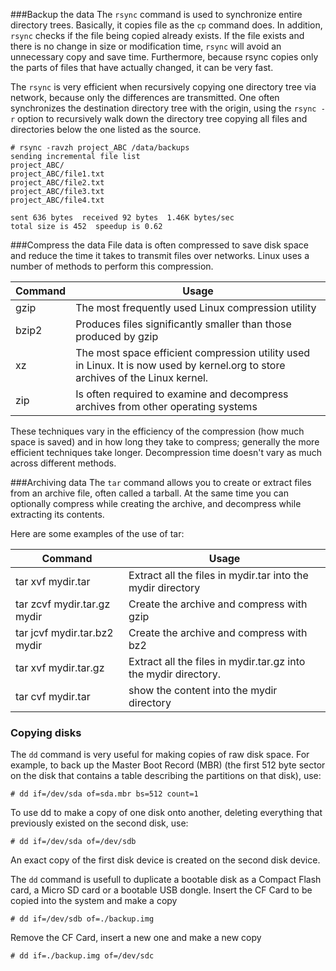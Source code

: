 ###Backup the data
The ``rsync`` command is used to synchronize entire directory trees. Basically, it copies file as the ``cp`` command does. In addition, ``rsync`` checks if the file being copied already exists. If the file exists and there is no change in size or modification time, ``rsync`` will avoid an unnecessary copy and save time. Furthermore, because rsync copies only the parts of files that have actually changed, it can be very fast.

The ``rsync`` is very efficient when recursively copying one directory tree via network, because only the differences are transmitted. One often synchronizes the destination directory tree with the origin, using the  ``rsync -r`` option to recursively walk down the directory tree copying all files and directories below the one listed as the source.

```
# rsync -ravzh project_ABC /data/backups
sending incremental file list
project_ABC/
project_ABC/file1.txt
project_ABC/file2.txt
project_ABC/file3.txt
project_ABC/file4.txt

sent 636 bytes  received 92 bytes  1.46K bytes/sec
total size is 452  speedup is 0.62

```

###Compress the data
File data is often compressed to save disk space and reduce the time it takes to transmit files over networks. Linux uses a number of methods to perform this compression.

|Command|Usage|
|-------|-----------|
|gzip 	|The most frequently used Linux compression utility|
|bzip2  |Produces files significantly smaller than those produced by gzip|
|xz     |The most space efficient compression utility used in Linux. It is now used by kernel.org to store archives of the Linux kernel.|
|zip    |Is often required to examine and decompress archives from other operating systems|

These techniques vary in the efficiency of the compression (how much space is saved) and in how long they take to compress; generally the more efficient techniques take longer. Decompression time doesn't vary as much across different methods.

###Archiving data
The ``tar`` command allows you to create or extract files from an archive file, often called a tarball. At the same time you can optionally compress while creating the archive, and decompress while extracting its contents.

Here are some examples of the use of tar:

|Command|Usage|
|-------|-----------|
|tar xvf mydir.tar|Extract all the files in mydir.tar into the mydir directory|
|tar zcvf mydir.tar.gz mydir|Create the archive and compress with gzip|
|tar jcvf mydir.tar.bz2 mydir|Create the archive and compress with bz2|
|tar xvf mydir.tar.gz|Extract all the files in mydir.tar.gz into the mydir directory.|
|tar cvf  mydir.tar|show the content into the mydir directory|

### Copying disks
The ``dd`` command is very useful for making copies of raw disk space. For example, to back up the Master Boot Record (MBR) (the first 512 byte sector on the disk that contains a table describing the partitions on that disk), use:
```
# dd if=/dev/sda of=sda.mbr bs=512 count=1
```
To use dd to make a copy of one disk onto another, deleting everything that previously existed on the second disk, use:
```
# dd if=/dev/sda of=/dev/sdb
```
An exact copy of the first disk device is created on the second disk device.

The ``dd`` command is usefull to duplicate a bootable disk as a Compact Flash card, a Micro SD card or a bootable USB dongle. Insert the CF Card to be copied into the system and make a copy
```
# dd if=/dev/sdb of=./backup.img
```
Remove the CF Card, insert a new one and make a new copy
```
# dd if=./backup.img of=/dev/sdc
```
